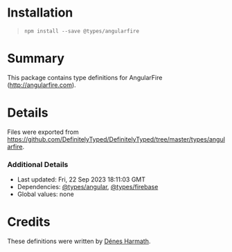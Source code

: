 # Installation
> `npm install --save @types/angularfire`

# Summary
This package contains type definitions for AngularFire (http://angularfire.com).

# Details
Files were exported from https://github.com/DefinitelyTyped/DefinitelyTyped/tree/master/types/angularfire.

### Additional Details
 * Last updated: Fri, 22 Sep 2023 18:11:03 GMT
 * Dependencies: [@types/angular](https://npmjs.com/package/@types/angular), [@types/firebase](https://npmjs.com/package/@types/firebase)
 * Global values: none

# Credits
These definitions were written by [Dénes Harmath](https://github.com/thSoft).

